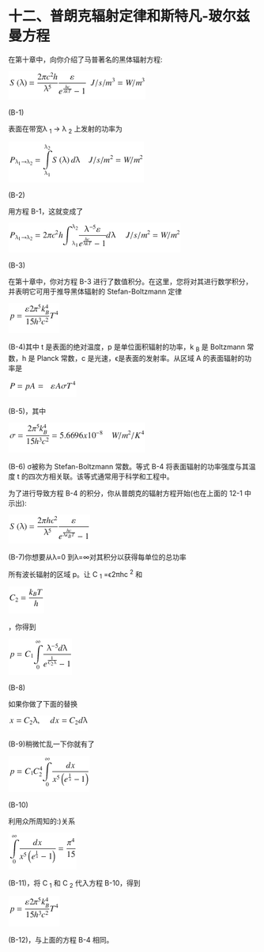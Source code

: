 # 十二、普朗克辐射定律和斯特凡-玻尔兹曼方程

在第十章中，向你介绍了马普著名的黑体辐射方程:

![$$ S\left(\uplambda \right)=\frac{2\pi {c}²h}{\uplambda⁵}\frac{\varepsilon }{e^{\frac{hc}{\lambda kT}}-1}\kern0.5em J/s/{m}³=W/{m}³ $$](img/A456962_1_En_12_Chapter_Equ1.gif)

(B-1)

表面在带宽λ <sub>1</sub> → λ <sub>2</sub> 上发射的功率为

![$$ {P}_{\uplambda_1\to {\uplambda}_2}=\underset{\uplambda_1}{\overset{\uplambda_2}{\int }}S\left(\uplambda \right)d\uplambda \kern1em J/s/{m}²=W/{m}² $$](img/A456962_1_En_12_Chapter_Equ2.gif)

(B-2)

用方程 B-1，这就变成了

![$$ {P}_{\uplambda_1\to {\uplambda}_2}=2\pi {c}²h{\int}_{\uplambda_1}^{\uplambda_2}\frac{\uplambda^{-5}\varepsilon }{e^{\frac{hc}{\uplambda kT}}-1}d\uplambda \kern1.2em J/s/{m}²=W/{m}² $$](img/A456962_1_En_12_Chapter_Equ3.gif)

(B-3)

在第十章中，你对方程 B-3 进行了数值积分。在这里，您将对其进行数学积分，并表明它可用于推导黑体辐射的 Stefan-Boltzmann 定律

![$$ p=\frac{\varepsilon 2{\pi}⁵{k}_B⁴}{15{h}³{c}²}{T}⁴ $$](img/A456962_1_En_12_Chapter_Equ4.gif)

(B-4)其中 t 是表面的绝对温度，p 是单位面积辐射的功率，k <sub>B</sub> 是 Boltzmann 常数，h 是 Planck 常数，c 是光速，ϵ是表面的发射率。从区域 A 的表面辐射的功率是

![$$ P= pA=\kern0.6em \varepsilon \kern0.1em A\sigma {T}⁴ $$](img/A456962_1_En_12_Chapter_Equ5.gif)

(B-5)，其中

![$$ \sigma =\frac{2{\pi}⁵{k}_B⁴}{15{h}³{c}²}=5.6696x{10}^{-8}\kern1em W/{m}²/{K}⁴ $$](img/A456962_1_En_12_Chapter_Equ6.gif)

(B-6) σ被称为 Stefan-Boltzmann 常数。等式 B-4 将表面辐射的功率强度与其温度 t 的四次方相关联。该等式通常用于科学和工程中。

为了进行导致方程 B-4 的积分，你从普朗克的辐射方程开始(也在上面的 12-1 中示出):

![$$ S\left(\uplambda \right)=\frac{2\pi h{c}²}{\uplambda⁵}\frac{\varepsilon }{e^{\frac{hc}{\uplambda {\kappa}_BT}}-1} $$](img/A456962_1_En_12_Chapter_Equ7.gif)

(B-7)你想要从λ=0 到λ=∞对其积分以获得每单位的总功率

所有波长辐射的区域 p。让 C <sub>1</sub> =ϵ2πhc <sup>2</sup> 和

![$$ {C}_2=\frac{k_BT}{h} $$](img/A456962_1_En_12_Chapter_Equ13.gif)

，你得到

![$$ p={C}_1\underset{0}{\overset{\infty }{\int }}\frac{\uplambda^{-5}d\uplambda}{e^{\frac{1}{C_2\uplambda}}-1} $$](img/A456962_1_En_12_Chapter_Equ8.gif)

(B-8)

如果你做了下面的替换

![$$ x={C}_2\uplambda, \kern1.12em dx={C}_2d\uplambda $$](img/A456962_1_En_12_Chapter_Equ9.gif)

(B-9)稍微忙乱一下你就有了

![$$ p={C}_1{C}_2⁴\underset{0}{\overset{\infty }{\int }}\frac{dx}{x⁵\left({e}^{\frac{1}{x}}-1\right)} $$](img/A456962_1_En_12_Chapter_Equ10.gif)

(B-10)

利用众所周知的:)关系

![$$ \underset{0}{\overset{\infty }{\int }}\frac{dx}{x⁵\left({e}^{\frac{1}{x}}-1\right)}=\frac{\pi⁴}{15} $$](img/A456962_1_En_12_Chapter_Equ11.gif)

(B-11)，将 C <sub>1</sub> 和 C <sub>2</sub> 代入方程 B-10，得到

![$$ p=\frac{\varepsilon 2{\pi}⁵{k}_B⁴}{15{h}³{c}²}{T}⁴ $$](img/A456962_1_En_12_Chapter_Equ12.gif)

(B-12)，与上面的方程 B-4 相同。